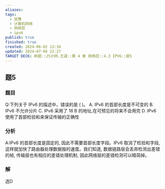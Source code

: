 ```yaml
---
aliases: 
tags:
  - 犹豫
  - 计算机网络
  - 网络层
  - ipv6
publish: true
finished: true
created: 2024-06-02 13:34
updated: 2024-07-06 22:27
TARGET DECK: 刷题::25计网-王道::第 4 章 网络层::4.3 IPV6::题5
---
```


## 题5
### 题目
Q:下列关于 IPv6 的描述中，错误的是 ( )。
A. IPv6 的首部长度是不可变的
B. IPv6 不允许分片
C. IPv6 采用了 ${16}\mathrm{\;B}$ 的地址,在可预见的将来不会用完
D. IPv6 使用了首部检验和来保证传输的正确性
### 分析
A:IPv6 的首部长度是固定的, 因此不需要首部长度字段。IPv6 取消了检验和字段, 这样就加快了路由器处理数据报的速度。我们知道, 数据链路层会丢弃检测出差错的帧, 传输层也有相应的差错处理机制, 因此网络层的差错检测可以精简掉。
### 解
选D

